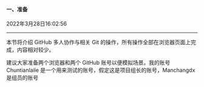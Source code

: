 #### 一、准备

2022年3月28日16:02:56

---

本节将介绍 GitHub 多人协作与相关 Git 的操作，所有操作全部在浏览器页面上完成，内容相对较少。

建议大家准备两个浏览器和两个 GitHub 账号以便模拟场景。我的账号 Chuntianlaile 是一个用来测试的账号，假定这是项目组长的账号，Manchangdx 是组员的账号

